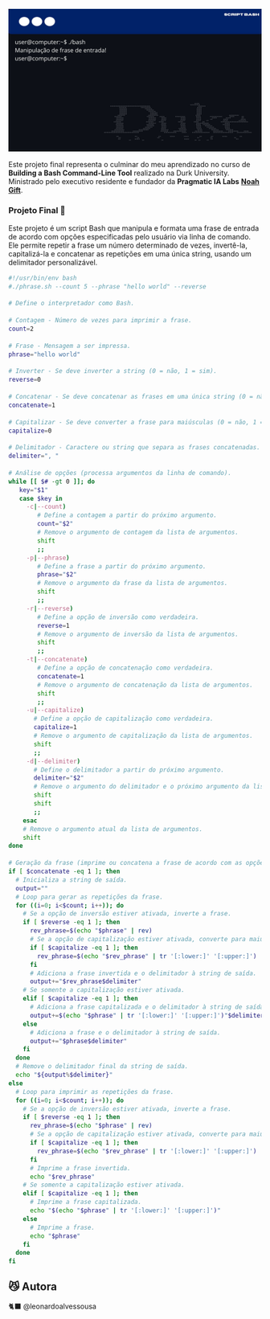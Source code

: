 ![BannerBash](https://raw.githubusercontent.com/leonardoalvessousa/Building-a-Bash-Command-Line-Tool/refs/heads/main/BannerBash.jpg)

Este projeto final representa o culminar do meu aprendizado no curso de **Building a Bash Command-Line Tool** realizado na Durk University. Ministrado pelo executivo residente e fundador da **Pragmatic IA Labs**  **[Noah Gift]( https://www.linkedin.com/in/noahgift/)**.

### Projeto  Final 🚀

Este projeto é um script Bash que manipula e formata uma frase de entrada de acordo com opções especificadas pelo usuário via linha de comando. Ele permite repetir a frase um número determinado de vezes, invertê-la, capitalizá-la e concatenar as repetições em uma única string, usando um delimitador personalizável.

```Bash Command-Line
#!/usr/bin/env bash
#./phrase.sh --count 5 --phrase "hello world" --reverse

# Define o interpretador como Bash.

# Contagem - Número de vezes para imprimir a frase.
count=2

# Frase - Mensagem a ser impressa.
phrase="hello world"

# Inverter - Se deve inverter a string (0 = não, 1 = sim).
reverse=0

# Concatenar - Se deve concatenar as frases em uma única string (0 = não, 1 = sim).
concatenate=1

# Capitalizar - Se deve converter a frase para maiúsculas (0 = não, 1 = sim).
capitalize=0

# Delimitador - Caractere ou string que separa as frases concatenadas.
delimiter=", "

# Análise de opções (processa argumentos da linha de comando).
while [[ $# -gt 0 ]]; do
   key="$1"
   case $key in
     -c|--count)
        # Define a contagem a partir do próximo argumento.
        count="$2"
        # Remove o argumento de contagem da lista de argumentos.
        shift
        ;;
     -p|--phrase)
        # Define a frase a partir do próximo argumento.
        phrase="$2"
        # Remove o argumento da frase da lista de argumentos.
        shift
        ;;
     -r|--reverse)
        # Define a opção de inversão como verdadeira.
        reverse=1
        # Remove o argumento de inversão da lista de argumentos.
        shift
        ;;
     -t|--concatenate)
        # Define a opção de concatenação como verdadeira.
        concatenate=1
        # Remove o argumento de concatenação da lista de argumentos.
        shift
        ;;
     -u|--capitalize)
       # Define a opção de capitalização como verdadeira.
       capitalize=1
       # Remove o argumento de capitalização da lista de argumentos.
       shift
       ;; 
     -d|--delimiter)
       # Define o delimitador a partir do próximo argumento.
       delimiter="$2"
       # Remove o argumento do delimitador e o próximo argumento da lista.
       shift
       shift
       ;;                      
    esac
    # Remove o argumento atual da lista de argumentos.
    shift
done

# Geração da frase (imprime ou concatena a frase de acordo com as opções).
if [ $concatenate -eq 1 ]; then
  # Inicializa a string de saída.
  output=""
  # Loop para gerar as repetições da frase.
  for ((i=0; i<$count; i++)); do
    # Se a opção de inversão estiver ativada, inverte a frase.
    if [ $reverse -eq 1 ]; then
      rev_phrase=$(echo "$phrase" | rev)
      # Se a opção de capitalização estiver ativada, converte para maiúsculas.
      if [ $capitalize -eq 1 ]; then
        rev_phrase=$(echo "$rev_phrase" | tr '[:lower:]' '[:upper:]')
      fi
      # Adiciona a frase invertida e o delimitador à string de saída.
      output+="$rev_phrase$delimiter"
    # Se somente a capitalização estiver ativada.
    elif [ $capitalize -eq 1 ]; then
      # Adiciona a frase capitalizada e o delimitador à string de saída.
      output+=$(echo "$phrase" | tr '[:lower:]' '[:upper:]')"$delimiter"
    else
      # Adiciona a frase e o delimitador à string de saída.
      output+="$phrase$delimiter"
    fi
  done
  # Remove o delimitador final da string de saída.
  echo "${output%$delimiter}" 
else
  # Loop para imprimir as repetições da frase.
  for ((i=0; i<$count; i++)); do
    # Se a opção de inversão estiver ativada, inverte a frase.
    if [ $reverse -eq 1 ]; then
      rev_phrase=$(echo "$phrase" | rev)
      # Se a opção de capitalização estiver ativada, converte para maiúsculas.
      if [ $capitalize -eq 1 ]; then
        rev_phrase=$(echo "$rev_phrase" | tr '[:lower:]' '[:upper:]')
      fi
      # Imprime a frase invertida.
      echo "$rev_phrase"
    # Se somente a capitalização estiver ativada.
    elif [ $capitalize -eq 1 ]; then
      # Imprime a frase capitalizada.
      echo "$(echo "$phrase" | tr '[:lower:]' '[:upper:]')"
    else
      # Imprime a frase.
      echo "$phrase"
    fi
  done
fi
```

## 😼 Autora 

 🐈‍⬛ @leonardoalvessousa

